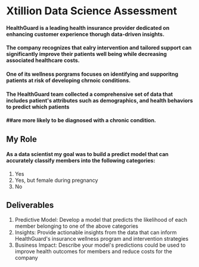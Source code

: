 # Xtillion Data Science Assessment

#### HealthGuard is a leading health insurance provider dedicated on enhancing customer experience thorugh data-driven insights. 
#### The company recognizes that ealry intervention and tailored support can significantly improve their patients well being while decreasing associated healthcare costs. 
#### One of its wellness porgrams focuses on identifying and supporitng patients at risk of developing chrnoic conditions. 
#### The HealthGuard team collected a comprehensive set of data that includes patient's attributes such as demographics, and health behaviors to predict which patients 
#### ##are more likely to be diagnosed with a chronic condition. 

## My Role
#### As a data scientist my goal was to build a predict model that can accurately classify members into the following categories: 
1. Yes
2. Yes, but female during pregnancy
3. No

## Deliverables
1. Predictive Model: Develop a model that predicts the likelihood of each member belonging to one of the above categories
2. Insights: Provide actionable insights from the data that can inform HealthGuard's insurance wellness program and intervention strategies
3. Business Impact: Describe your model's predictions could be used to improve health outcomes for members and reduce costs for the company
